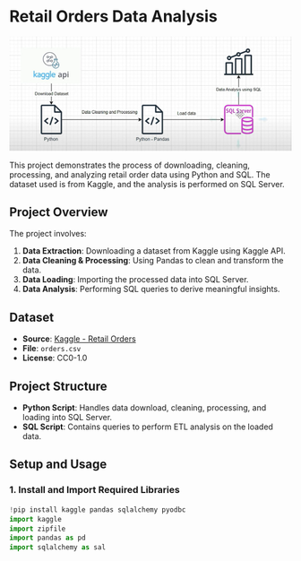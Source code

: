 # Retail Orders Data Analysis

![System Overview](https://github.com/rohitaragde/OrderDataSQL-ETL-Analysis/blob/master/system_overview.png)

This project demonstrates the process of downloading, cleaning, processing, and analyzing retail order data using Python and SQL. The dataset used is from Kaggle, and the analysis is performed on SQL Server.

## Project Overview

The project involves:
1. **Data Extraction**: Downloading a dataset from Kaggle using Kaggle API.
2. **Data Cleaning & Processing**: Using Pandas to clean and transform the data.
3. **Data Loading**: Importing the processed data into SQL Server.
4. **Data Analysis**: Performing SQL queries to derive meaningful insights.

## Dataset

- **Source**: [Kaggle - Retail Orders](https://www.kaggle.com/datasets/ankitbansal06/retail-orders)
- **File**: `orders.csv`
- **License**: CC0-1.0

## Project Structure

- **Python Script**: Handles data download, cleaning, processing, and loading into SQL Server.
- **SQL Script**: Contains queries to perform ETL analysis on the loaded data.

## Setup and Usage

### 1. Install and Import Required Libraries

```python
!pip install kaggle pandas sqlalchemy pyodbc
import kaggle
import zipfile
import pandas as pd
import sqlalchemy as sal
